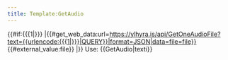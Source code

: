 ```yaml
---
title: Template:GetAudio
---
```


{{#if:{{{1|}}}
|{{#get_web_data:url=https://ylhyra.is/api/GetOneAudioFile?text={{urlencode:{{{1|}}}|QUERY}}|format=JSON|data=file=file}}
{{#external_value:file}}
|}}
Use: <nowiki>{{GetAudio|texti}}</nowiki>
